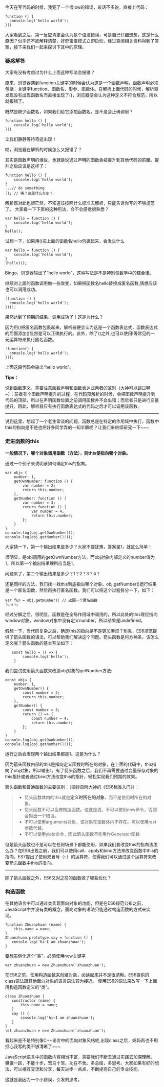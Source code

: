 今天在写代码的时候，我犯了一个很low的错误，废话不多说，直接上代码：

```
function () {
  console.log('hello world');
}()
```


大家看到之后，第一反应肯定会认为是个语法错误，可是自己仔细想想，这是什么原因？似乎还不能解释清楚，好奇宝宝模式立即启动，经过查阅相关资料得到了答案，接下来我们一起来探讨下其中的原理。


### 疑惑解答

大家有没有考虑过为什么上面这种写法会报错？

原来，浏览器遇到function关键字的时候会认为这是一个函数声明，函数声明必须包括：关键字function、函数名、形参、函数体。在解析上面代码的时候，解析器发现没有出现函数名而直接出现了()，浏览器便会认为这种定义不符合规范，所以就报错了。

既然是缺少函数名，如果我们给它添加函数名，是不是会正确调用？

```
function hello () {
    console.log('hello world');
}()
```

让我们静静等待奇迹出现！

哎，浏览器在解析的时候怎么又报错了？

其实是函数声明的缘故，也就是说通过声明的函数会被提升到其他代码的前面。提升之后应该是这样了：

```
function hello () {
    console.log('hello world');
}
...// do something 
(); // 咦？这是什么东东？
```

解析器对此也很茫然，不知道该按照什么标准去解析，只能告诉你写的不够规范了。
大家看一下下面的这种用法，会不会感觉很熟悉？

```
var hello = function () {
    console.log('hello world');
}
hello();
```

试想一下，如果用()把上面的函数名hello包裹起来，会发生什么

```
var hello = function () {
    console.log('hello world');
}
(hello)();
```

Bingo，浏览器输出了“hello world”，这种写法是不是特别像数学中的结合律。

继续对上面的函数调用做一些改变，如果把函数名hello替换成匿名函数,猜想应该也可以调用成功。

```
(function () {
  console.log('hello world');
})();
```

果然达到了预期的结果，调用成功了！这是为什么？

因为用()把匿名函数包裹起来，解析器便会认为这是一个函数表达式，函数表达式的后面添加()显然是可以正确执行的。此外，除了()之外,也可以使用!等常见的一元运算符来执行匿名函数。

```
!function() {
  console.log('hello world');
}();
```


上面这段代码会输出“hello world”。

**Tips：**

说到函数定义，需要注意函数声明和函数表达式两者的区别（大神可以跳过喔~）：前者有个函数声明提升的过程，在代码预解析的时候，会把函数声明提升到代码的顶部，所以在声明函数位置之前调用函数并不会出错；而后者只是进行变量提升，因此，解析器只有执行函数表达式的代码之后才可以调用该函数。

-----

说到这里，想起了一个老生常谈的问题，函数总是在特定的作用域中执行，函数中this的指向是不是也把好多同学弄的一知半解呢？让我们来继续研究一下~~~

### 走进函数的this

**一般情况下，哪个对象调用函数（方法），则this便指向哪个对象。**

通过一个例子来说明该如何确定this的指向。

```
var obj= {
    number: 1,
    getOwnNumber: function () {
        var number = 2;
        return this.number;
    },
    getNumber: function () {
        var number = 3;
        return function () {
            var number = 4;
            return this.number;
        };
    }
}
console.log(obj.getOwnNumber());
console.log(obj.getNumber()());
```

大家猜一下，第一个输出结果是多少？大家不要犹豫，答案是1，就这么简单！

很明显，是obj调用的getOwnNumber方法，而obj对象内部定义的number值为1，所以第一个输出结果理所应当是1。

问题来了，第二个输出结果是多少？1？2？3？4？

还是同样的方法，我们找一找this到底指向哪个对象。obj.getNumber()运行结果是一个匿名函数，然后再执行匿名函数。我们可以把这个过程拆分一下，如下：
```
var fun = obj.getNumber() // 返回一个匿名函数
fun(); 
```
经过分解之后，很明显，函数是在全局作用域中调用的，所以此处的this理应指向window对象，window对象中没有定义number，所以结果是undefined。


假想一下，当代码复杂之后，确定this的指向是不是更加麻烦？别急，ES6规范提供了箭头函数的语法，可以帮助我们解决这个问题。箭头函数是何方神圣，该怎么定义呢？箭头函数的基本写法如下：

```
   const hello = () => {
        console.log('hello');
    }
```

我们尝试使用箭头函数来改造obj对象的getNumber方法:

```
const obj= {
    number: 1,
    getOwnNumber() {
        const number = 2;
        return this.number;
    },
    getNumber() {
        const number = 3;
        return () => {
            const number = 4;
            return this.number;
        };
    }
}
console.log(obj.getOwnNumber());
console.log(obj.getNumber()());
```

运行之后会发现两个输出结果都是1。这是为什么？

因为箭头函数内部的this是指向定义函数时所在的对象，在上面的代码中，this指向了obj对象，所以输出1。有了箭头函数之后，我们不再需要通过变量保存对象的this指针或者通过bind方法改变this的指针，轻松实现我们预期的效果。

箭头函数和普通函数的主要区别：（摘抄自阮大神的《ES6标准入门》）：
> - 箭头函数体内的this就是**定义时所在的对象**，而不是使用时所在的对象。
> - 箭头函数不可以当做构造函数。也就是说，不可以使用new命令，否则会抛出一个错误。
> - 不可以使用arguments对象，该对象在函数体内不存在。可以使用rest参数代替。
> - 不可以使用yield命令，因此箭头函数不能用作Generator函数

但是箭头函数也不是可以在任何场景下都能使用，如果我们要改变this的指向该怎么办？在ES6出现之前，我们可以使用call、apply和bind方法来改变函数中this的指向，ES7提出了使用双冒号（::）的运算符，使得我们可以通过这个运算符来改变箭头函数中this的指向。

-----

除了箭头函数之外，ES6又对之前的函数做了哪些优化？

### 构造函数

在其他语言中可以通过类实现面向对象的功能，但是在ES6规范公布之前，JavaScript中并没有类的概念，面向对象的语法只能通过构造函数的方式来实现。

```
function Zhuanzhuan (name) {
    this.name = name;
}
Zhuanzhuan.prototype.say = function () {
   console.log('hi~I am zhuanzhuan');
}
```

要想实例化这个“类”，必须使用new关键字

```
var zhuanzhuan = new Zhuanzhuan('zhuanzhuan');
```

 在ES6之前，使用构造函数来创建对象，阅读起来并不是很清晰。ES6提供的class语法跟其他面向对象的语言语法较为接近。
 使用ES6的语法来改写一下上面用构造函数定义的“类”。
 
 ```
class Zhuanzhuan {
    constructor (name) {
        this.name = name;
    }
    say () {
        console.log('hi~I am zhuanzhuan');
    }
}
let zhuanzhuan = new Zhuanzhuan('zhuanzhuan');
```

看起来是不是特别像C++语言中的面向对象风格呢,出现class之后，妈妈再也不用担心我写的类不够清晰了~~~

JavaScript语言中的函数内容相当丰富，需要我们不断去通过实践去加深理解。骐骥一跃，不能十步，驽马十驾，功在不舍。多总结，多思考。大家如果有好的想法，可以相互交流和分享，每天进步一点点，不断提高自己的专业技能。

这就是我因为一个小错误，引发的思考。